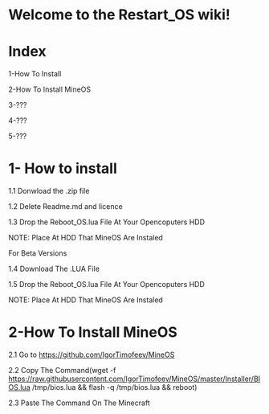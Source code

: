 # Welcome to the Restart_OS wiki!

# Index

1-How To Install

2-How To Install MineOS

3-???

4-???

5-???

# 1- How to install

1.1 Donwload the .zip file

1.2 Delete Readme.md and licence

1.3 Drop the Reboot_OS.lua File At Your Opencoputers HDD

NOTE: Place At HDD That MineOS Are Instaled

For Beta Versions

1.4 Download The .LUA File

1.5 Drop the Reboot_OS.lua File At Your Opencoputers HDD

NOTE: Place At HDD That MineOS Are Instaled

# 2-How To Install MineOS

2.1 Go to https://github.com/IgorTimofeev/MineOS

2.2 Copy The Command(wget -f https://raw.githubusercontent.com/IgorTimofeev/MineOS/master/Installer/BIOS.lua /tmp/bios.lua && flash -q /tmp/bios.lua && reboot)

2.3 Paste The Command On The Minecraft
